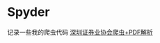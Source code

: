 # Spyder
记录一些我的爬虫代码
[深圳证券业协会爬虫+PDF解析](https://github.com/KGLEE666/Spyder/blob/main/sz_yyb_crawler.py)
